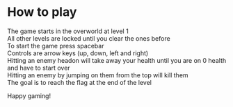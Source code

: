 # How to play

The game starts in the overworld at level 1 <br/>
All other levels are locked until you clear the ones before <br/>
To start the game press spacebar <br/>
Controls are arrow keys (up, down, left and right) <br/>
Hitting an enemy headon will take away your health until you are on 0 health and have to start over <br/>
Hitting an enemy by jumping on them from the top will kill them <br/>
The goal is to reach the flag at the end of the level <br/>

Happy gaming!
